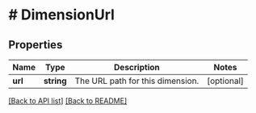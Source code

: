 # # DimensionUrl

## Properties

Name | Type | Description | Notes
------------ | ------------- | ------------- | -------------
**url** | **string** | The URL path for this dimension. | [optional] 


[[Back to API list]](../../README.md#endpoints) [[Back to README]](../../README.md)
